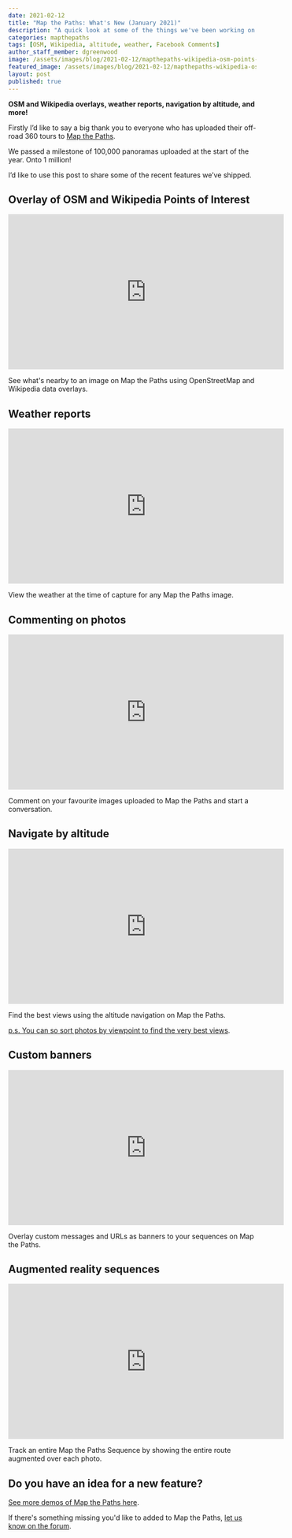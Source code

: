 ```yaml
---
date: 2021-02-12
title: "Map the Paths: What's New (January 2021)"
description: "A quick look at some of the things we've been working on over the last few months."
categories: mapthepaths
tags: [OSM, Wikipedia, altitude, weather, Facebook Comments]
author_staff_member: dgreenwood
image: /assets/images/blog/2021-02-12/mapthepaths-wikipedia-osm-points-of-interest-meta.jpg
featured_image: /assets/images/blog/2021-02-12/mapthepaths-wikipedia-osm-points-of-interest-sm.jpg
layout: post
published: true
---
```


**OSM and Wikipedia overlays, weather reports, navigation by altitude, and more!**

Firstly I’d like to say a big thank you to everyone who has uploaded their off-road 360 tours to [Map the Paths](https://www.mapthepaths.com/).

We passed a milestone of 100,000 panoramas uploaded at the start of the year. Onto 1 million!

I’d like to use this post to share some of the recent features we’ve shipped.

## Overlay of OSM and Wikipedia Points of Interest

<iframe width="560" height="315" src="https://www.youtube.com/embed/tq0agP-cn7w" frameborder="0" allow="accelerometer; autoplay; clipboard-write; encrypted-media; gyroscope; picture-in-picture" allowfullscreen></iframe>

See what's nearby to an image on Map the Paths using OpenStreetMap and Wikipedia data overlays.

## Weather reports

<iframe width="560" height="315" src="https://www.youtube.com/embed/0eaQhj3t0TM" frameborder="0" allow="accelerometer; autoplay; clipboard-write; encrypted-media; gyroscope; picture-in-picture" allowfullscreen></iframe>

View the weather at the time of capture for any Map the Paths image.

## Commenting on photos

<iframe width="560" height="315" src="https://www.youtube.com/embed/rgqwtLu8Wvs" frameborder="0" allow="accelerometer; autoplay; clipboard-write; encrypted-media; gyroscope; picture-in-picture" allowfullscreen></iframe>

Comment on your favourite images uploaded to Map the Paths and start a conversation.

## Navigate by altitude

<iframe width="560" height="315" src="https://www.youtube.com/embed/o5sI3eqEDmU" frameborder="0" allow="accelerometer; autoplay; clipboard-write; encrypted-media; gyroscope; picture-in-picture" allowfullscreen></iframe>

Find the best views using the altitude navigation on Map the Paths.

[p.s. You can so sort photos by viewpoint to find the very best views](https://www.mapthepaths.com/sequence/photo).

## Custom banners

<iframe width="560" height="315" src="https://www.youtube.com/embed/oy_FZNnj6ho" frameborder="0" allow="accelerometer; autoplay; clipboard-write; encrypted-media; gyroscope; picture-in-picture" allowfullscreen></iframe>

Overlay custom messages and URLs as banners to your sequences on Map the Paths.

## Augmented reality sequences

<iframe width="560" height="315" src="https://www.youtube.com/embed/ovaSCWqCR7U" frameborder="0" allow="accelerometer; autoplay; clipboard-write; encrypted-media; gyroscope; picture-in-picture" allowfullscreen></iframe>

Track an entire Map the Paths Sequence by showing the entire route augmented over each photo.

## Do you have an idea for a new feature?

[See more demos of Map the Paths here](https://www.youtube.com/playlist?list=PLxOPOff2hYWNW7kUguDy4eRgH1WjKPGZd).

If there's something missing you'd like to added to Map the Paths, [let us know on the forum](https://campfire.trekview.org/c/support/8).
